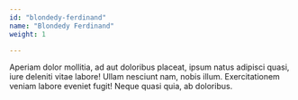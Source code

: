 ```yaml
---
id: "blondedy-ferdinand"
name: "Blondedy Ferdinand"
weight: 1

---
```

Aperiam dolor mollitia, ad aut doloribus placeat, ipsum natus adipisci quasi, iure deleniti vitae labore! Ullam nesciunt nam, nobis illum. Exercitationem veniam labore eveniet fugit! Neque quasi quia, ab doloribus.
